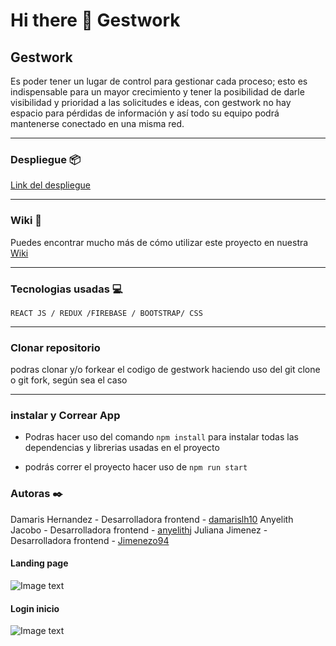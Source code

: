# Hi there 👋 Gestwork

##  Gestwork
Es poder tener un lugar de control para gestionar cada proceso; esto es indispensable para un mayor crecimiento y tener la posibilidad de darle visibilidad y prioridad a las solicitudes e ideas, con gestwork no hay espacio para pérdidas de información y así todo su equipo podrá mantenerse
conectado en una misma red.

*********************

### Despliegue 📦

[Link del despliegue](https://gestwork-bad1b.web.app/landing)

*********************
### Wiki 📖

Puedes encontrar mucho más de cómo utilizar este proyecto en nuestra [Wiki](https://github.com/academia-geek/demo-day-projects-gestwork/wiki)

**********************
 ### Tecnologias usadas 💻

`REACT JS / REDUX /FIREBASE / BOOTSTRAP/ CSS`

*********************

### Clonar repositorio

podras clonar y/o forkear el codigo de gestwork haciendo uso del git clone o git fork, según sea el caso

*********************

### instalar y Correar  App

- Podras hacer uso del comando  `npm install` para instalar todas las dependencias y librerias usadas en el proyecto

- podrás correr el proyecto hacer uso de `npm run start`

### Autoras ✒️
Damaris Hernandez - Desarrolladora frontend - [damarislh10](https://github.com/damarislh10)
Anyelith Jacobo   - Desarrolladora frontend - [anyelithj](https://github.com/anyelithj)
Juliana Jimenez   - Desarrolladora frontend - [Jimenezo94](https://github.com/Jimenezo94)

#### Landing page
 ![Image text](https://res.cloudinary.com/dpczuiwwq/image/upload/v1649348054/image_qqcj3h.jpg)
 
 #### Login inicio

![Image text](https://res.cloudinary.com/dpczuiwwq/image/upload/v1649345475/imagelogin_xuhmak.png)
